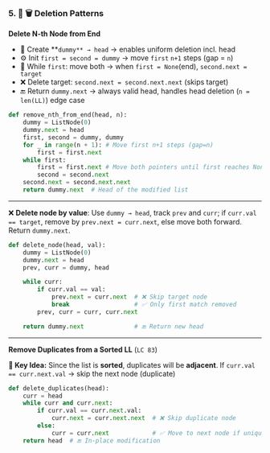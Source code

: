 ### 5. 🧼 **🗑️ Deletion Patterns**

**Delete N-th Node from End**

- 🧷 Create **`dummy** → head` → enables uniform deletion incl. head
- ⚙️ Init `first = second = dummy` → move `first` `n+1` steps (gap = `n`)
- 🔁 While `first`: move both → when `first = None`(end), `second.next = target`
- ❌ Delete target: `second.next = second.next.next` (skips target)
- 🔚 Return `dummy.next` → always valid head, handles head deletion (`n = len(LL)`) edge case

```python
def remove_nth_from_end(head, n):
    dummy = ListNode(0)
    dummy.next = head
    first, second = dummy, dummy
    for _ in range(n + 1): # Move first n+1 steps (gap=n)
        first = first.next
    while first: 
        first = first.next # Move both pointers until first reaches None(end)
        second = second.next
    second.next = second.next.next
    return dummy.next  # Head of the modified list
```

---

❌ **Delete node by value**: Use `dummy → head`, track `prev` and `curr`; if `curr.val == target`, remove by `prev.next = curr.next`, else move both forward. Return `dummy.next`.

```python
def delete_node(head, val):
    dummy = ListNode(0)    
    dummy.next = head
    prev, curr = dummy, head

    while curr:
        if curr.val == val:
            prev.next = curr.next  # ❌ Skip target node
            break                  # ✅ Only first match removed
        prev, curr = curr, curr.next

    return dummy.next              # 🔚 Return new head
```

---

**Remove Duplicates from a Sorted LL** (`LC 83`)

**🧠 Key Idea:** Since the list is **sorted**, duplicates will be **adjacent**. If `curr.val == curr.next.val` → skip the next node (duplicate)

```python
def delete_duplicates(head):
    curr = head
    while curr and curr.next:
        if curr.val == curr.next.val:
            curr.next = curr.next.next  # ❌ Skip duplicate node
        else:
            curr = curr.next            # ✅ Move to next node if unique
    return head  # 🔚 In-place modification
```
